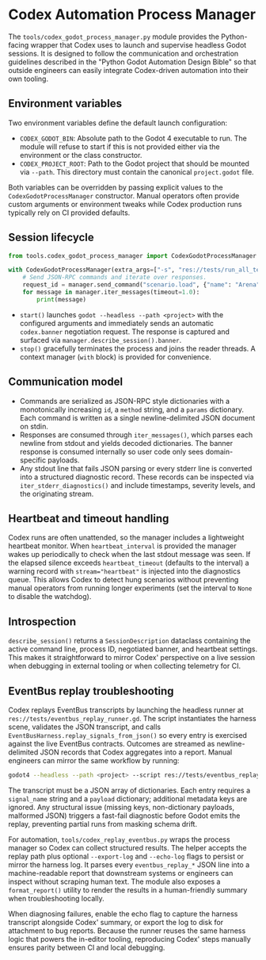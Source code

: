 # Codex Automation Process Manager

The `tools/codex_godot_process_manager.py` module provides the Python-facing
wrapper that Codex uses to launch and supervise headless Godot sessions.  It
is designed to follow the communication and orchestration guidelines described
in the "Python Godot Automation Design Bible" so that outside engineers can
easily integrate Codex-driven automation into their own tooling.

## Environment variables

Two environment variables define the default launch configuration:

- `CODEX_GODOT_BIN`: Absolute path to the Godot 4 executable to run.  The
  module will refuse to start if this is not provided either via the
  environment or the class constructor.
- `CODEX_PROJECT_ROOT`: Path to the Godot project that should be mounted via
  `--path`.  This directory must contain the canonical `project.godot` file.

Both variables can be overridden by passing explicit values to the
`CodexGodotProcessManager` constructor.  Manual operators often provide custom
arguments or environment tweaks while Codex production runs typically rely on
CI provided defaults.

## Session lifecycle

```python
from tools.codex_godot_process_manager import CodexGodotProcessManager

with CodexGodotProcessManager(extra_args=["-s", "res://tests/run_all_tests.gd"]) as manager:
    # Send JSON-RPC commands and iterate over responses.
    request_id = manager.send_command("scenario.load", {"name": "Arena"})
    for message in manager.iter_messages(timeout=1.0):
        print(message)
```

- `start()` launches `godot --headless --path <project>` with the configured
  arguments and immediately sends an automatic `codex.banner` negotiation
  request.  The response is captured and surfaced via
  `manager.describe_session().banner`.
- `stop()` gracefully terminates the process and joins the reader threads.  A
  context manager (`with` block) is provided for convenience.

## Communication model

- Commands are serialized as JSON-RPC style dictionaries with a monotonically
  increasing `id`, a `method` string, and a `params` dictionary.  Each command
  is written as a single newline-delimited JSON document on stdin.
- Responses are consumed through `iter_messages()`, which parses each newline
  from stdout and yields decoded dictionaries.  The banner response is
  consumed internally so user code only sees domain-specific payloads.
- Any stdout line that fails JSON parsing or every stderr line is converted
  into a structured diagnostic record.  These records can be inspected via
  `iter_stderr_diagnostics()` and include timestamps, severity levels, and the
  originating stream.

## Heartbeat and timeout handling

Codex runs are often unattended, so the manager includes a lightweight
heartbeat monitor.  When `heartbeat_interval` is provided the manager wakes up
periodically to check when the last stdout message was seen.  If the elapsed
silence exceeds `heartbeat_timeout` (defaults to the interval) a warning
record with `stream="heartbeat"` is injected into the diagnostics queue.
This allows Codex to detect hung scenarios without preventing manual
operators from running longer experiments (set the interval to `None` to
disable the watchdog).

## Introspection

`describe_session()` returns a `SessionDescription` dataclass containing the
active command line, process ID, negotiated banner, and heartbeat settings.
This makes it straightforward to mirror Codex' perspective on a live session
when debugging in external tooling or when collecting telemetry for CI.

## EventBus replay troubleshooting

Codex replays EventBus transcripts by launching the headless runner at
`res://tests/eventbus_replay_runner.gd`.  The script instantiates the harness
scene, validates the JSON transcript, and calls
`EventBusHarness.replay_signals_from_json()` so every entry is exercised against
the live EventBus contracts.  Outcomes are streamed as newline-delimited JSON
records that Codex aggregates into a report.  Manual engineers can mirror the
same workflow by running:

```bash
godot4 --headless --path <project> --script res://tests/eventbus_replay_runner.gd <path/to/replay.json>
```

The transcript must be a JSON array of dictionaries.  Each entry requires a
`signal_name` string and a `payload` dictionary; additional metadata keys are
ignored.  Any structural issue (missing keys, non-dictionary payloads, malformed
JSON) triggers a fast-fail diagnostic before Godot emits the replay, preventing
partial runs from masking schema drift.

For automation, `tools/codex_replay_eventbus.py` wraps the process manager so
Codex can collect structured results.  The helper accepts the replay path plus
optional `--export-log` and `--echo-log` flags to persist or mirror the harness
log.  It parses every `eventbus_replay_*` JSON line into a machine-readable
report that downstream systems or engineers can inspect without scraping human
text.  The module also exposes a `format_report()` utility to render the results
in a human-friendly summary when troubleshooting locally.

When diagnosing failures, enable the echo flag to capture the harness transcript
alongside Codex' summary, or export the log to disk for attachment to bug
reports.  Because the runner reuses the same harness logic that powers the
in-editor tooling, reproducing Codex' steps manually ensures parity between CI
and local debugging.
